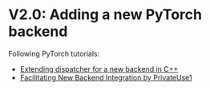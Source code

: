 # V2.0: Adding a new PyTorch backend

Following PyTorch tutorials: 
- [Extending dispatcher for a new backend in C++](https://pytorch.org/tutorials/advanced/extend_dispatcher.html)
- [Facilitating New Backend Integration by PrivateUse1](https://pytorch.org/tutorials/advanced/privateuseone.html)

